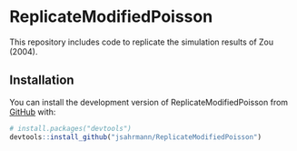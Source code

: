 
<!-- README.md is generated from README.Rmd. Please edit that file -->
<!-- badges: start -->
<!-- badges: end -->

# ReplicateModifiedPoisson

This repository includes code to replicate the simulation results of Zou
(2004).

## Installation

You can install the development version of ReplicateModifiedPoisson from
[GitHub](https://github.com/) with:

``` r
# install.packages("devtools")
devtools::install_github("jsahrmann/ReplicateModifiedPoisson")
```
